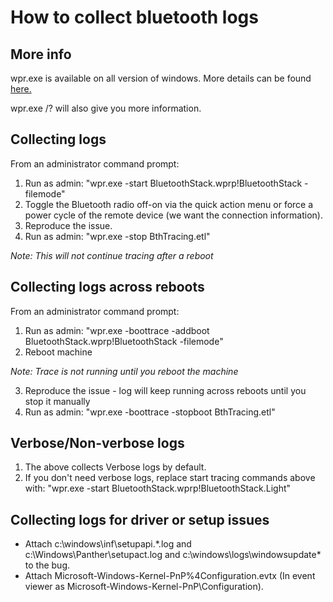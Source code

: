# How to collect bluetooth logs

## More info
wpr.exe is available on all version of windows. More details can be found [here.](https://docs.microsoft.com/en-us/previous-versions/windows/it-pro/windows-8.1-and-8/hh448229%28v%3dwin.10%29)

wpr.exe /? will also give you more information.

## Collecting logs

From an administrator command prompt: 
1. Run as admin: "wpr.exe -start BluetoothStack.wprp!BluetoothStack -filemode"
2. Toggle the Bluetooth radio off-on via the quick action menu or force a power cycle of the remote device (we want the connection information).
3. Reproduce the issue.
4. Run as admin: "wpr.exe -stop BthTracing.etl"

*Note: This will not continue tracing after a reboot*

## Collecting logs across reboots
From an administrator command prompt: 
1. Run as admin: "wpr.exe -boottrace -addboot BluetoothStack.wprp!BluetoothStack -filemode"
2. Reboot machine 
  
  *Note: Trace is not running until you reboot the machine*

3. Reproduce the issue - log will keep running across reboots until you stop it manually
4. Run as admin: "wpr.exe -boottrace -stopboot BthTracing.etl"

## Verbose/Non-verbose logs
1. The above collects Verbose logs by default.
2. If you don't need verbose logs, replace start tracing commands above with: "wpr.exe -start BluetoothStack.wprp!BluetoothStack.Light"

## Collecting logs for driver or setup issues
* Attach c:\windows\inf\setupapi.*.log and c:\Windows\Panther\setupact.log and c:\windows\logs\windowsupdate\* to the bug.
* Attach Microsoft-Windows-Kernel-PnP%4Configuration.evtx (In event viewer as Microsoft-Windows-Kernel-PnP\Configuration).